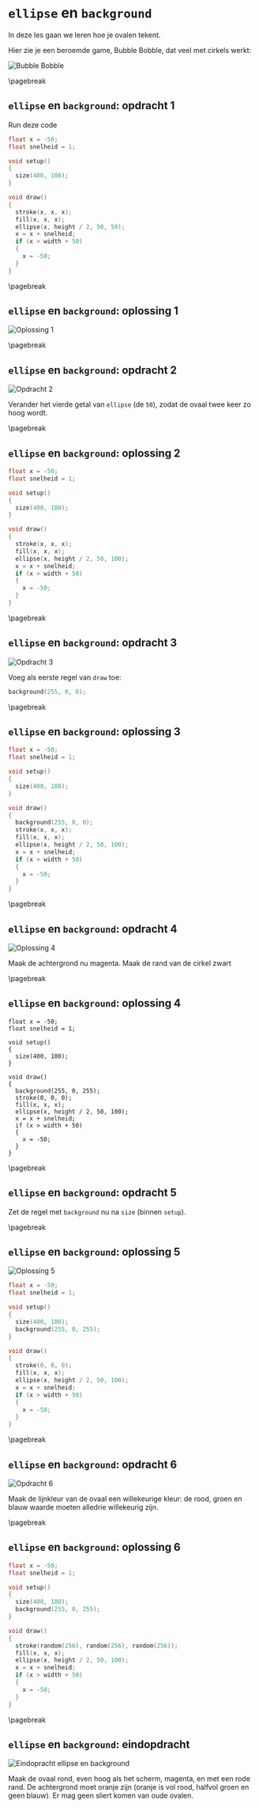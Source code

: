 # `ellipse` en `background`

In deze les gaan we leren hoe je ovalen tekent.

Hier zie je een beroemde game, Bubble Bobble,
dat veel met cirkels werkt:

![Bubble Bobble](BubbleBobble.png)

\pagebreak

## `ellipse` en `background`: opdracht 1

Run deze code

```c++
float x = -50;
float snelheid = 1;

void setup()
{
  size(400, 100);
}

void draw()
{
  stroke(x, x, x);
  fill(x, x, x);
  ellipse(x, height / 2, 50, 50);
  x = x + snelheid;
  if (x > width + 50)
  {
    x = -50;
  }
}
```

\pagebreak

## `ellipse` en `background`: oplossing 1

![Oplossing 1](EllipseBackground1.png)

\pagebreak

## `ellipse` en `background`: opdracht 2

![Opdracht 2](EllipseBackground2.png)

Verander het vierde getal van `ellipse` (de `50`), 
zodat de ovaal twee keer zo hoog wordt.

\pagebreak

## `ellipse` en `background`: oplossing 2

```c++
float x = -50;
float snelheid = 1;

void setup()
{
  size(400, 100);
}

void draw()
{
  stroke(x, x, x);
  fill(x, x, x);
  ellipse(x, height / 2, 50, 100);
  x = x + snelheid;
  if (x > width + 50)
  {
    x = -50;
  }
}
```

\pagebreak

## `ellipse` en `background`: opdracht 3

![Opdracht 3](EllipseBackground3.png)

Voeg als eerste regel van `draw` toe: 

```c++
background(255, 0, 0);
```

\pagebreak

## `ellipse` en `background`: oplossing 3

```c++
float x = -50;
float snelheid = 1;

void setup()
{
  size(400, 100);
}

void draw()
{
  background(255, 0, 0);
  stroke(x, x, x);
  fill(x, x, x);
  ellipse(x, height / 2, 50, 100);
  x = x + snelheid;
  if (x > width + 50)
  {
    x = -50;
  }
}
```

\pagebreak

## `ellipse` en `background`: opdracht 4

![Oplossing 4](EllipseBackground4.png)

Maak de achtergrond nu magenta.
Maak de rand van de cirkel zwart

\pagebreak

## `ellipse` en `background`: oplossing 4

```
float x = -50;
float snelheid = 1;

void setup()
{
  size(400, 100);
}

void draw()
{
  background(255, 0, 255);
  stroke(0, 0, 0);
  fill(x, x, x);
  ellipse(x, height / 2, 50, 100);
  x = x + snelheid;
  if (x > width + 50)
  {
    x = -50;
  }
}
```

\pagebreak

## `ellipse` en `background`: opdracht 5

Zet de regel met `background` nu na `size` (binnen `setup`).

\pagebreak

## `ellipse` en `background`: oplossing 5

![Oplossing 5](EllipseBackground5.png)

```c++
float x = -50;
float snelheid = 1;

void setup()
{
  size(400, 100);
  background(255, 0, 255);
}

void draw()
{
  stroke(0, 0, 0);
  fill(x, x, x);
  ellipse(x, height / 2, 50, 100);
  x = x + snelheid;
  if (x > width + 50)
  {
    x = -50;
  }
}
```

\pagebreak

## `ellipse` en `background`: opdracht 6

![Opdracht 6](EllipseBackground6.png)

Maak de lijnkleur van de ovaal een willekeurige kleur: de rood, groen en
blauw waarde moeten alledrie willekeurig zijn.

\pagebreak

## `ellipse` en `background`: oplossing 6

```c++
float x = -50;
float snelheid = 1;

void setup()
{
  size(400, 100);
  background(255, 0, 255);
}

void draw()
{
  stroke(random(256), random(256), random(256));
  fill(x, x, x);
  ellipse(x, height / 2, 50, 100);
  x = x + snelheid;
  if (x > width + 50)
  {
    x = -50;
  }
}
```

\pagebreak

## `ellipse` en `background`: eindopdracht

![Eindopracht `ellipse` en `background`](EllipseBackgroundEindopdracht.png)

Maak de ovaal rond, even hoog als het scherm, magenta, en met een rode rand. 
De achtergrond moet oranje zijn (oranje is vol rood, halfvol groen en geen blauw).
Er mag geen sliert komen van oude ovalen.
